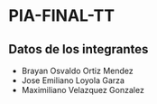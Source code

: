 # PIA-FINAL-TT
## Datos de los integrantes

- Brayan Osvaldo Ortiz Mendez
- Jose Emiliano Loyola Garza 
- Maximiliano Velazquez Gonzalez
